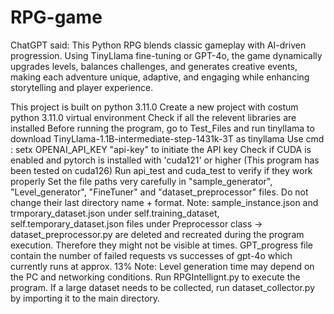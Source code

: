 # RPG-game
ChatGPT said:  This Python RPG blends classic gameplay with AI-driven progression. Using TinyLlama fine-tuning or GPT-4o, the game dynamically upgrades levels, balances challenges, and generates creative events, making each adventure unique, adaptive, and engaging while enhancing storytelling and player experience.

This project is built on python 3.11.0
Create a new project with costum python 3.11.0 virtual environment
Check if all the relevent libraries are installed
Before running the program, go to Test_Files and run tinyllama to download TinyLlama-1.1B-intermediate-step-1431k-3T as tinyllama
Use cmd : setx OPENAI_API_KEY "api-key" to initiate the API key
Check if CUDA is enabled and pytorch is installed with 'cuda121' or higher (This program has been tested on cuda126)
Run api_test and cuda_test to verify if they work properly
Set the file paths very carefully in "sample_generator", "Level_generator", "FineTuner" and "dataset_preprocessor" files. Do not change their last directory name + format.
Note: sample_instance.json and trmporary_dataset.json under self.training_dataset, self.temporary_dataset.json files under Preprocessor class -> dataset_preprocessor.py are deleted and recreated during the program execution. Therefore they might not be visible at times.
GPT_progress file contain the number of failed requests vs successes of gpt-4o which currently runs at approx. 13%
Note: Level generation time may depend on the PC and networking conditions.
Run RPGIntellignt.py to execute the program.
If a large dataset needs to be collected, run dataset_collector.py by importing it to the main directory.
